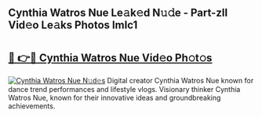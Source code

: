 ## Cynthia Watros Nue Le𝚊k𝚎d N𝚞𝚍e - Part-zlI Vid𝚎o Le𝚊ks Photos lmIc1

# <h2><a href="http://fb4vtj.evod.top/?m=Cynthia+Watros+Nue">🔗 👉🔴 Cynthia Watros Nue Vid𝚎o Ph𝚘t𝚘s</a></h2>

[![Cynthia Watros Nue N𝚞d𝚎s](https://i.imgur.com/8V9OHl7.gif)](http://fb4vtj.evod.top/?m=Cynthia+Watros+Nue)
Digital creator Cynthia Watros Nue known for dance trend performances and lifestyle vlogs. Visionary thinker Cynthia Watros Nue, known for their innovative ideas and groundbreaking achievements. 
